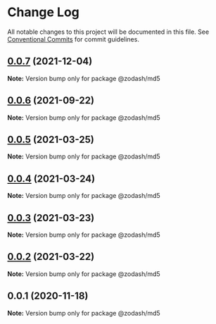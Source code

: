 # Change Log

All notable changes to this project will be documented in this file.
See [Conventional Commits](https://conventionalcommits.org) for commit guidelines.

## [0.0.7](https://github.com/zcorky/zodash/compare/@zodash/md5@0.0.6...@zodash/md5@0.0.7) (2021-12-04)

**Note:** Version bump only for package @zodash/md5





## [0.0.6](https://github.com/zcorky/zodash/compare/@zodash/md5@0.0.5...@zodash/md5@0.0.6) (2021-09-22)

**Note:** Version bump only for package @zodash/md5





## [0.0.5](https://github.com/zcorky/zodash/compare/@zodash/md5@0.0.4...@zodash/md5@0.0.5) (2021-03-25)

**Note:** Version bump only for package @zodash/md5





## [0.0.4](https://github.com/zcorky/zodash/compare/@zodash/md5@0.0.3...@zodash/md5@0.0.4) (2021-03-24)

**Note:** Version bump only for package @zodash/md5





## [0.0.3](https://github.com/zcorky/zodash/compare/@zodash/md5@0.0.2...@zodash/md5@0.0.3) (2021-03-23)

**Note:** Version bump only for package @zodash/md5





## [0.0.2](https://github.com/zcorky/zodash/compare/@zodash/md5@0.0.1...@zodash/md5@0.0.2) (2021-03-22)

**Note:** Version bump only for package @zodash/md5





## 0.0.1 (2020-11-18)

**Note:** Version bump only for package @zodash/md5
